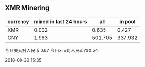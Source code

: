 ## XMR Minering

|currency|mined in last 24 hours|all|in pool|
|---|---|---|---|
|XMR|0.002|0.635|0.427|
|CNY|1.963|501.705|337.932|

今日美元对人民币 6.87	今日xmr对人民币790.54


2018-09-30 15:35